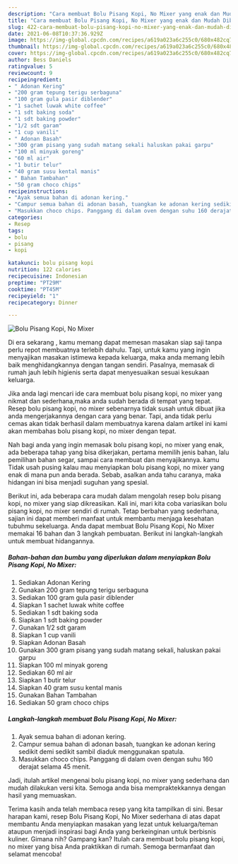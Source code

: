 ```yaml
---
description: "Cara membuat Bolu Pisang Kopi, No Mixer yang enak dan Mudah Dibuat"
title: "Cara membuat Bolu Pisang Kopi, No Mixer yang enak dan Mudah Dibuat"
slug: 422-cara-membuat-bolu-pisang-kopi-no-mixer-yang-enak-dan-mudah-dibuat
date: 2021-06-08T10:37:36.929Z
image: https://img-global.cpcdn.com/recipes/a619a023a6c255c0/680x482cq70/bolu-pisang-kopi-no-mixer-foto-resep-utama.jpg
thumbnail: https://img-global.cpcdn.com/recipes/a619a023a6c255c0/680x482cq70/bolu-pisang-kopi-no-mixer-foto-resep-utama.jpg
cover: https://img-global.cpcdn.com/recipes/a619a023a6c255c0/680x482cq70/bolu-pisang-kopi-no-mixer-foto-resep-utama.jpg
author: Bess Daniels
ratingvalue: 5
reviewcount: 9
recipeingredient:
- " Adonan Kering"
- "200 gram tepung terigu serbaguna"
- "100 gram gula pasir diblender"
- "1 sachet luwak white coffee"
- "1 sdt baking soda"
- "1 sdt baking powder"
- "1/2 sdt garam"
- "1 cup vanili"
- " Adonan Basah"
- "300 gram pisang yang sudah matang sekali haluskan pakai garpu"
- "100 ml minyak goreng"
- "60 ml air"
- "1 butir telur"
- "40 gram susu kental manis"
- " Bahan Tambahan"
- "50 gram choco chips"
recipeinstructions:
- "Ayak semua bahan di adonan kering."
- "Campur semua bahan di adonan basah, tuangkan ke adonan kering sedikit demi sedikit sambil diaduk menggunakan spatula."
- "Masukkan choco chips. Panggang di dalam oven dengan suhu 160 derajat selama 45 menit."
categories:
- Resep
tags:
- bolu
- pisang
- kopi

katakunci: bolu pisang kopi 
nutrition: 122 calories
recipecuisine: Indonesian
preptime: "PT29M"
cooktime: "PT45M"
recipeyield: "1"
recipecategory: Dinner

---
```



![Bolu Pisang Kopi, No Mixer](https://img-global.cpcdn.com/recipes/a619a023a6c255c0/680x482cq70/bolu-pisang-kopi-no-mixer-foto-resep-utama.jpg)

Di era  sekarang , kamu memang dapat memesan masakan siap saji tanpa perlu repot membuatnya terlebih dahulu. Tapi, untuk kamu yang ingin menyajikan masakan istimewa kepada keluarga, maka anda memang lebih baik menghidangkannya dengan tangan sendiri. Pasalnya, memasak di rumah jauh lebih higienis serta dapat menyesuaikan sesuai kesukaan keluarga.

Jika anda lagi mencari ide cara membuat bolu pisang kopi, no mixer yang nikmat dan sederhana,maka anda sudah berada di tempat yang tepat. Resep bolu pisang kopi, no mixer  sebenarnya tidak susah untuk dibuat jika anda mengerjakannya dengan cara yang benar. Tapi, anda tidak perlu cemas akan tidak berhasil dalam membuatnya 
karena dalam artikel ini kami akan membahas bolu pisang kopi, no mixer dengan tepat.  



Nah bagi anda yang ingin memasak bolu pisang kopi, no mixer yang enak, ada beberapa tahap yang bisa dikerjakan, pertama memilih jenis bahan, lalu pemilihan bahan segar, sampai cara membuat dan menyajikannya. kamu Tidak usah pusing kalau mau menyiapkan bolu pisang kopi, no mixer yang enak di mana pun anda berada. Sebab, asalkan anda  tahu caranya, maka hidangan ini bisa menjadi suguhan yang spesial.

Berikut ini, ada beberapa cara mudah dalam mengolah resep bolu pisang kopi, no mixer yang siap dikreasikan. Kali ini, mari kita coba variasikan bolu pisang kopi, no mixer sendiri di rumah. Tetap berbahan yang sederhana, sajian ini dapat memberi manfaat untuk membantu menjaga kesehatan tubuhmu sekeluarga. Anda dapat membuat Bolu Pisang Kopi, No Mixer memakai 16 bahan dan 3 langkah pembuatan. Berikut ini langkah-langkah untuk membuat hidangannya.

<!--inarticleads1-->

##### Bahan-bahan dan bumbu yang diperlukan dalam menyiapkan Bolu Pisang Kopi, No Mixer:

1. Sediakan  Adonan Kering
1. Gunakan 200 gram tepung terigu serbaguna
1. Sediakan 100 gram gula pasir diblender
1. Siapkan 1 sachet luwak white coffee
1. Sediakan 1 sdt baking soda
1. Siapkan 1 sdt baking powder
1. Gunakan 1/2 sdt garam
1. Siapkan 1 cup vanili
1. Siapkan  Adonan Basah
1. Gunakan 300 gram pisang yang sudah matang sekali, haluskan pakai garpu
1. Siapkan 100 ml minyak goreng
1. Sediakan 60 ml air
1. Siapkan 1 butir telur
1. Siapkan 40 gram susu kental manis
1. Gunakan  Bahan Tambahan
1. Sediakan 50 gram choco chips




<!--inarticleads2-->

##### Langkah-langkah membuat Bolu Pisang Kopi, No Mixer:

1. Ayak semua bahan di adonan kering.
1. Campur semua bahan di adonan basah, tuangkan ke adonan kering sedikit demi sedikit sambil diaduk menggunakan spatula.
1. Masukkan choco chips. Panggang di dalam oven dengan suhu 160 derajat selama 45 menit.




Jadi, itulah artikel mengenai  bolu pisang kopi, no mixer  yang sederhana dan mudah dilakukan versi kita. Semoga anda bisa mempraktekkannya dengan hasil yang memuaskan. 

Terima kasih anda telah membaca resep yang kita tampilkan di sini. Besar harapan kami, resep  Bolu Pisang Kopi, No Mixer sederhana di atas dapat membantu Anda menyiapkan masakan yang lezat untuk keluarga/teman ataupun menjadi inspirasi bagi Anda yang berkeinginan untuk berbisnis kuliner. Gimana nih? Gampang kan? Itulah cara membuat bolu pisang kopi, no mixer yang bisa Anda praktikkan di rumah. Semoga bermanfaat dan selamat mencoba!

